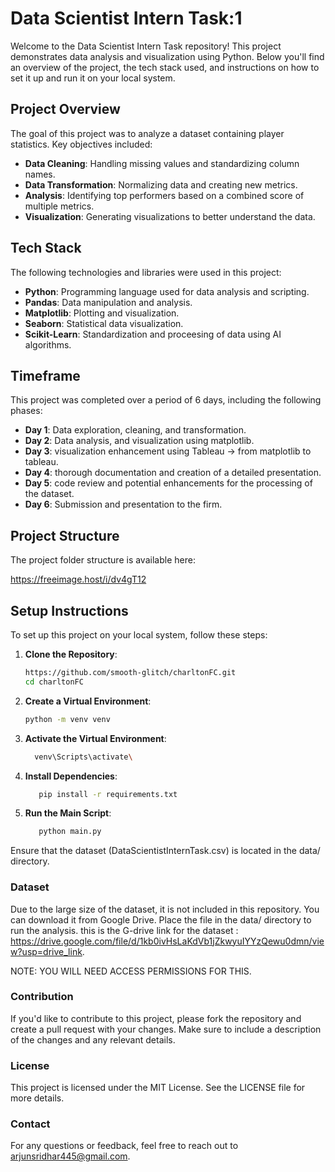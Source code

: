 # Data Scientist Intern Task:1

Welcome to the Data Scientist Intern Task repository! This project demonstrates data analysis and visualization using Python. Below you'll find an overview of the project, the tech stack used, and instructions on how to set it up and run it on your local system.

## Project Overview

The goal of this project was to analyze a dataset containing player statistics. Key objectives included:

- **Data Cleaning**: Handling missing values and standardizing column names.
- **Data Transformation**: Normalizing data and creating new metrics.
- **Analysis**: Identifying top performers based on a combined score of multiple metrics.
- **Visualization**: Generating visualizations to better understand the data.

## Tech Stack

The following technologies and libraries were used in this project:

- **Python**: Programming language used for data analysis and scripting.
- **Pandas**: Data manipulation and analysis.
- **Matplotlib**: Plotting and visualization.
- **Seaborn**: Statistical data visualization.
- **Scikit-Learn**: Standardization and proceesing of data using AI algorithms.

## Timeframe

This project was completed over a period of 6 days, including the following phases:

- **Day 1**: Data exploration, cleaning, and transformation.
- **Day 2**: Data analysis, and visualization using matplotlib.
- **Day 3**: visualization enhancement using Tableau -> from matplotlib to tableau.
- **Day 4**: thorough documentation and creation of a detailed presentation.
- **Day 5**: code review and potential enhancements for the processing of the dataset.
- **Day 6**: Submission and presentation to the firm.

## Project Structure

The project folder structure is available here:

https://freeimage.host/i/dv4gT12

## Setup Instructions

To set up this project on your local system, follow these steps:

1. **Clone the Repository**:

   ```bash
   https://github.com/smooth-glitch/charltonFC.git
   cd charltonFC
   
2. **Create a Virtual Environment**:
   ```bash
   python -m venv venv

3. **Activate the Virtual Environment**:
   
	  ```bash
   		venv\Scripts\activate\
   
5. **Install Dependencies**:
   ```bash
      pip install -r requirements.txt

6. **Run the Main Script**:
   ```bash
      python main.py

Ensure that the dataset (DataScientistInternTask.csv) is located in the data/ directory.

### Dataset
   Due to the large size of the dataset, it is not included in this repository. You can download it from Google Drive. Place the file in the data/ directory to run the analysis.
   this is the G-drive link for the dataset : https://drive.google.com/file/d/1kb0ivHsLaKdVb1jZkwyuIYYzQewu0dmn/view?usp=drive_link.
   
   NOTE: YOU WILL NEED ACCESS PERMISSIONS FOR THIS.

### Contribution

   If you'd like to contribute to this project, please fork the repository and create a pull request with your changes. Make sure to include a description of the changes and any relevant details.

### License
    
   This project is licensed under the MIT License. See the LICENSE file for more details.

### Contact
    
   For any questions or feedback, feel free to reach out to arjunsridhar445@gmail.com.
